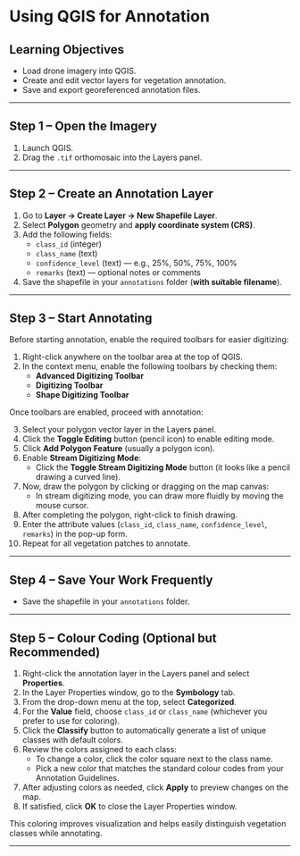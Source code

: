 # Using QGIS for Annotation

## Learning Objectives
- Load drone imagery into QGIS.
- Create and edit vector layers for vegetation annotation.
- Save and export georeferenced annotation files.

---

## Step 1 – Open the Imagery
1. Launch QGIS.
2. Drag the `.tif` orthomosaic into the Layers panel.

---

## Step 2 – Create an Annotation Layer
1. Go to **Layer → Create Layer → New Shapefile Layer**.
2. Select **Polygon** geometry and **apply coordinate system (CRS)**.
3. Add the following fields:
   - `class_id` (integer)
   - `class_name` (text)
   - `confidence_level` (text) — e.g., 25%, 50%, 75%, 100%
   - `remarks` (text) — optional notes or comments
4. Save the shapefile in your `annotations` folder (**with suitable filename**).
---

## Step 3 – Start Annotating
Before starting annotation, enable the required toolbars for easier digitizing:

1. Right-click anywhere on the toolbar area at the top of QGIS.
2. In the context menu, enable the following toolbars by checking them:
   - **Advanced Digitizing Toolbar**
   - **Digitizing Toolbar**
   - **Shape Digitizing Toolbar**

Once toolbars are enabled, proceed with annotation:

3. Select your polygon vector layer in the Layers panel.
4. Click the **Toggle Editing** button (pencil icon) to enable editing mode.
5. Click **Add Polygon Feature** (usually a polygon icon).
6. Enable **Stream Digitizing Mode**:
   - Click the **Toggle Stream Digitizing Mode** button (it looks like a pencil drawing a curved line).
7. Now, draw the polygon by clicking or dragging on the map canvas:
   - In stream digitizing mode, you can draw more fluidly by moving the mouse cursor.
8. After completing the polygon, right-click to finish drawing.
9. Enter the attribute values (`class_id`, `class_name`, `confidence_level`, `remarks`) in the pop-up form.
10. Repeat for all vegetation patches to annotate.

---

## Step 4 – Save Your Work Frequently
- Save the shapefile in your `annotations` folder.

---

## Step 5 – Colour Coding (Optional but Recommended)

1. Right-click the annotation layer in the Layers panel and select **Properties**.
2. In the Layer Properties window, go to the **Symbology** tab.
3. From the drop-down menu at the top, select **Categorized**.
4. For the **Value** field, choose `class_id` or `class_name` (whichever you prefer to use for coloring).
5. Click the **Classify** button to automatically generate a list of unique classes with default colors.
6. Review the colors assigned to each class:
   - To change a color, click the color square next to the class name.
   - Pick a new color that matches the standard colour codes from your Annotation Guidelines.
7. After adjusting colors as needed, click **Apply** to preview changes on the map.
8. If satisfied, click **OK** to close the Layer Properties window.

This coloring improves visualization and helps easily distinguish vegetation classes while annotating.

---

